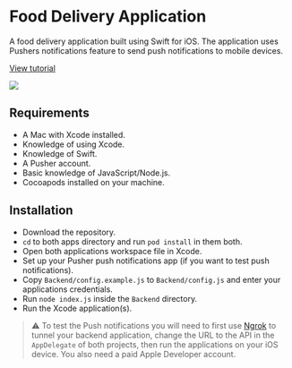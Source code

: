 # Food Delivery Application
A food delivery application built using Swift for iOS. The application uses Pushers notifications feature to send push notifications to mobile devices.

[View tutorial](https://pusher.com/tutorials/food-delivery-notifications-swift)

![](https://www.dropbox.com/s/fl0r5qjacnusb5l/Food-Delivery-App-with-Push-Notifications14.gif?raw=1)

## Requirements
- A Mac with Xcode installed.
- Knowledge of using Xcode.
- Knowledge of Swift.
- A Pusher account.
- Basic knowledge of JavaScript/Node.js.
- Cocoapods installed on your machine.

## Installation
* Download the repository.
* `cd` to both apps directory and run `pod install` in them both.
* Open both applications workspace file in Xcode.
* Set up your Pusher push notifications app (if you want to test push notifications).
* Copy `Backend/config.example.js` to `Backend/config.js` and enter your applications credentials.
* Run `node index.js` inside the `Backend` directory.
* Run the Xcode application(s).

> ⚠️ To test the Push notifications you will need to first use [Ngrok](http://ngrok.io) to tunnel your backend application, change the URL to the API in the `AppDelegate` of both projects, then run the applications on your iOS device. You also need a paid Apple Developer account.
